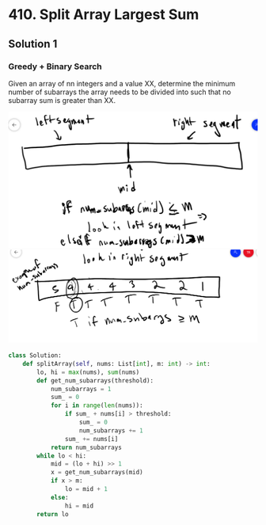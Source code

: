 # 410. Split Array Largest Sum

## Solution 1

### Greedy + Binary Search

Given an array of nn integers and a value XX, determine the minimum number of subarrays the array needs to be divided into such that no subarray sum is greater than XX.

![binary search segments](images/binary_search_segments.PNG)
![monotonically nonincreasing](images/monotonically_nonincreasing.PNG)

```py
class Solution:
    def splitArray(self, nums: List[int], m: int) -> int:
        lo, hi = max(nums), sum(nums)
        def get_num_subarrays(threshold):
            num_subarrays = 1
            sum_ = 0
            for i in range(len(nums)):
                if sum_ + nums[i] > threshold:
                    sum_ = 0
                    num_subarrays += 1
                sum_ += nums[i]
            return num_subarrays
        while lo < hi:
            mid = (lo + hi) >> 1
            x = get_num_subarrays(mid)
            if x > m:
                lo = mid + 1
            else:
                hi = mid
        return lo
```
